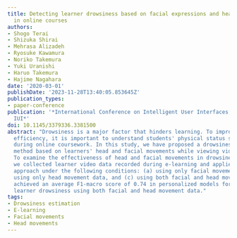 ```yaml
---
title: Detecting learner drowsiness based on facial expressions and head movements
  in online courses
authors:
- Shogo Terai
- Shizuka Shirai
- Mehrasa Alizadeh
- Ryosuke Kawamura
- Noriko Takemura
- Yuki Uranishi
- Haruo Takemura
- Hajime Nagahara
date: '2020-03-01'
publishDate: '2023-11-28T13:40:05.853645Z'
publication_types:
- paper-conference
publication: '*International Conference on Intelligent User Interfaces, Proceedings
  IUI*'
doi: 10.1145/3379336.3381500
abstract: "Drowsiness is a major factor that hinders learning. To improve learning
  efficiency, it is important to understand students' physical status such as wakefulness
  during online coursework. In this study, we have proposed a drowsiness estimation
  method based on learners' head and facial movements while viewing video lectures.
  To examine the effectiveness of head and facial movements in drowsiness estimation,
  we collected learner video data recorded during e-learning and applied a deep learning
  approach under the following conditions: (a) using only facial movement data, (b)
  using only head movement data, and (c) using both facial and head movement data.We
  achieved an average F1-macro score of 0.74 in personalized models for detecting
  learner drowsiness using both facial and head movement data."
tags:
- Drowsiness estimation
- E-learning
- Facial movements
- Head movements
---
```

